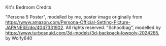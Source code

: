 Kit's Bedroom Credits

"Persona 5 Poster", modelled by me, poster image originally from https://www.amazon.com/Persona-Official-Setting-Picture-JAPANESE/dp/4047331902. All rights reserved.
"Schoolbag", modelled by https://www.turbosquid.com/3d-models/3d-backpack-lowpoly-2024285, by Wolfy640
